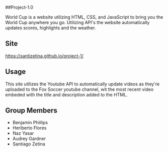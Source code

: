 ##Project-1.0

World Cup is a website utilizing HTML, CSS, and JavaScript to bring you the World Cup anywhere you go.
Utilizing API's the website automatically updates scores, highlights and the weather.
## Site 
https://santizetina.github.io/project-1/


## Usage
This site utilizes the Youtube API to automatically update videos as they're uploaded to the Fox Soccer youtube channel, wit the most recent video embeded with the title and description added to the HTML.



## Group Members 
* Benjamin Phillips 
* Heriberto Flores
* Naz Yasar
* Audrey Gardner
* Santiago Zetina
